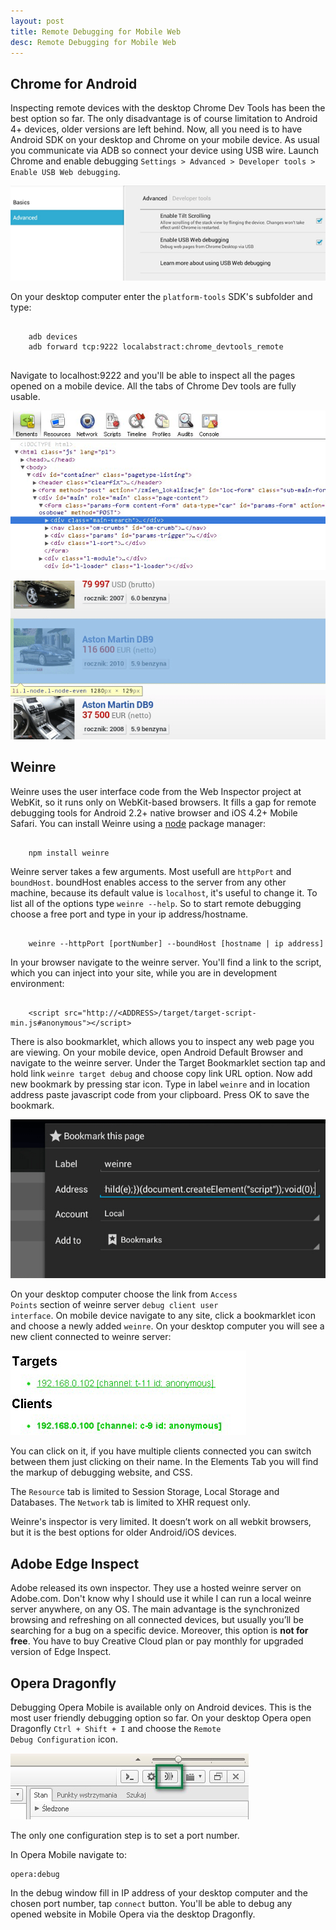 ```yaml
---
layout: post
title: Remote Debugging for Mobile Web
desc: Remote Debugging for Mobile Web
---
```


<h2>Chrome for Android</h2>
Inspecting remote devices with the desktop Chrome Dev Tools has been the best option so far.  The only disadvantage is of course
limitation to Android 4+ devices, older versions are left behind. Now, all you need is to have Android SDK on your desktop and
Chrome on your mobile device. As usual you communicate via ADB so connect your device using USB wire.
Launch Chrome and enable debugging <code>Settings > Advanced > Developer tools > Enable USB Web debugging</code>.

<p>
    <img class="articlePhoto" src="/images/Remote_Debugging_for_Mobile_Web/Remote_Debugging_for_Mobile_Web_photo1.png" alt="Remote Debugging for Mobile Web" />
</p>

On your desktop computer enter the <code>platform-tools</code> SDK's subfolder and type:
<pre>
<code>
    adb devices
    adb forward tcp:9222 localabstract:chrome_devtools_remote
</code>
</pre>

Navigate to localhost:9222 and you'll be able to inspect all the pages opened on a mobile device.
All the tabs of Chrome Dev tools are fully usable.

<p>
<img class="articlePhoto" src="/images/Remote_Debugging_for_Mobile_Web/Remote_Debugging_for_Mobile_Web_photo2.png" alt="Remote Debugging for Mobile Web" />
</p>

<p>
<img class="articlePhoto" src="/images/Remote_Debugging_for_Mobile_Web/Remote_Debugging_for_Mobile_Web_photo3.png" alt="Remote Debugging for Mobile Web" />
</p>

<h2>Weinre</h2>
Weinre uses the user interface code from the Web Inspector project at WebKit, so it runs only on WebKit-based browsers.
It fills a gap for remote debugging tools for Android 2.2+ native browser and iOS 4.2+ Mobile Safari.
You can install Weinre using a <a href="http://nodejs.org/download/" target="_blank">node</a> package manager:

<pre><code>
    npm install weinre
</code></pre>

Weinre server takes a few arguments. Most usefull are <code>httpPort</code> and <code>boundHost</code>. boundHost enables
access to the server from any other machine, because its default value is <code>localhost</code>, it's useful to change it.
To list all of the options type <code>weinre --help</code>. So to start remote debugging choose a free port and type in your ip address/hostname.
<pre><code>
    weinre --httpPort [portNumber] --boundHost [hostname | ip address]
</code></pre>

In your browser navigate to the weinre server. You'll find a link to the script, which you can inject into your site, while you are in development environment:
<pre><code>
    &lt;script src="http://&lt;ADDRESS&gt;/target/target-script-min.js#anonymous"&gt;&lt;/script&gt;
</code></pre>

There is also bookmarklet, which allows you to inspect any web page you are viewing.
On your mobile device, open Android Default Browser and navigate to the weinre server. Under the Target Bookmarklet section
tap and hold link <code>weinre target debug</code> and choose copy link URL option. Now add new bookmark by pressing star icon.
Type in label <code>weinre</code> and in location address paste javascript code from your clipboard. Press OK to save the bookmark.

<p>
    <img class="articlePhoto" src="/images/Remote_Debugging_for_Mobile_Web/weinre_photo1.png" alt="Remote Debugging for Mobile Web" />
</p>

On your desktop computer choose the link from <code>Access Points</code> section of weinre server <code>debug client user interface</code>.
On mobile device navigate to any site, click a bookmarklet icon and choose a newly added <code>weinre</code>.
On your desktop computer you will see a new client connected to weinre server:

<p>
<img class="articlePhoto" src="/images/Remote_Debugging_for_Mobile_Web/weinre_photo2.png" alt="Remote Debugging for Mobile Web" />
</p>

You can click on it, if you have multiple clients connected you can switch between them just clicking on their name.
In the Elements Tab you will find the markup of debugging website, and CSS.

The <code>Resource</code> tab is limited to Session Storage, Local Storage and Databases.
The <code>Network</code> tab is limited to XHR request only.

Weinre's inspector is very limited. It doesn’t work on all webkit browsers, but it is the best options for older Android/iOS devices.

<h2>Adobe Edge Inspect</h2>
Adobe released its own inspector. They use a hosted weinre server on Adobe.com.
Don't know why I should use it while I can run a local weinre server anywhere, on any OS.
The main advantage is the synchronized browsing and refreshing on all connected devices, but usually you’ll be searching
for a bug on a specific device. Moreover, this option is <strong>not for free</strong>. You have to buy Creative Cloud plan or pay monthly for upgraded version of Edge Inspect.

<h2>Opera Dragonfly</h2>

Debugging Opera Mobile is available only on Android devices. This is the most user friendly debugging option so far.
On your desktop Opera open Dragonfly <code>Ctrl + Shift + I</code> and choose the <code>Remote Debug Configuration</code> icon.

<p>
<img class="articlePhoto" src="/images/Remote_Debugging_for_Mobile_Web/dragonfly1.jpg" alt="Remote Debugging for Mobile Web" />
</p>

The only one configuration step is to set a port number.

In Opera Mobile navigate to:

<pre><code>opera:debug</code></pre>

In the debug window fill in IP address of your desktop computer and the chosen port number, tap <code>connect</code> button.
You'll be able to debug any opened website in Mobile Opera via the desktop Dragonfly.
